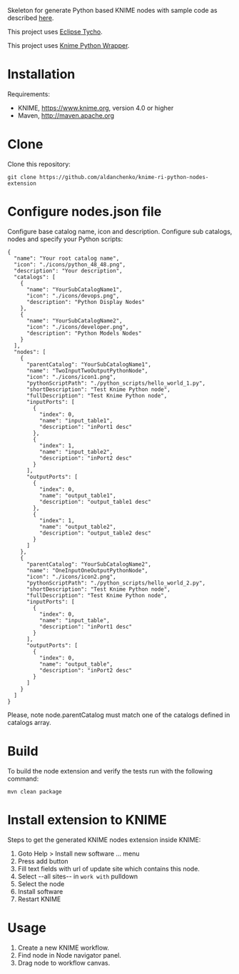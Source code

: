 Skeleton for generate Python based KNIME nodes with sample code as described [here](https://tech.knime.org/developer-guide).

This project uses [Eclipse Tycho](https://www.eclipse.org/tycho/).

This project uses [Knime Python Wrapper](https://github.com/3D-e-Chem/knime-python-wrapper).

# Installation

Requirements:

* KNIME, https://www.knime.org, version 4.0 or higher
* Maven, http://maven.apache.org

# Clone

Clone this repository:
```
git clone https://github.com/aldanchenko/knime-ri-python-nodes-extension
```

# Configure nodes.json file

Configure base catalog name, icon and description. Configure sub catalogs, nodes and specify your Python scripts:
```
{
  "name": "Your root catalog name",
  "icon": "./icons/python_48_48.png",
  "description": "Your description",
  "catalogs": [
    {
      "name": "YourSubCatalogName1",
      "icon": "./icons/devops.png",
      "description": "Python Display Nodes"
    },
    {
      "name": "YourSubCatalogName2",
      "icon": "./icons/developer.png",
      "description": "Python Models Nodes"
    }
  ],
  "nodes": [
    {
      "parentCatalog": "YourSubCatalogName1",
      "name": "TwoInputTwoOutputPythonNode",
      "icon": "./icons/icon1.png",
      "pythonScriptPath": "./python_scripts/hello_world_1.py",
      "shortDescription": "Test Knime Python node",
      "fullDescription": "Test Knime Python node",
      "inputPorts": [
        {
          "index": 0,
          "name": "input_table1",
          "description": "inPort1 desc"
        },
        {
          "index": 1,
          "name": "input_table2",
          "description": "inPort2 desc"
        }
      ],
      "outputPorts": [
        {
          "index": 0,
          "name": "output_table1",
          "description": "output_table1 desc"
        },
        {
          "index": 1,
          "name": "output_table2",
          "description": "output_table2 desc"
        }
      ]
    },
    {
      "parentCatalog": "YourSubCatalogName2",
      "name": "OneInputOneOutputPythonNode",
      "icon": "./icons/icon2.png",
      "pythonScriptPath": "./python_scripts/hello_world_2.py",
      "shortDescription": "Test Knime Python node",
      "fullDescription": "Test Knime Python node",
      "inputPorts": [
        {
          "index": 0,
          "name": "input_table",
          "description": "inPort1 desc"
        }
      ],
      "outputPorts": [
        {
          "index": 0,
          "name": "output_table",
          "description": "inPort2 desc"
        }
      ]
    }
  ]
}
```

Please, note node.parentCatalog must match one of the catalogs defined in catalogs array.

# Build

To build the node extension and verify the tests run with the following command:
```
mvn clean package
```

# Install extension to KNIME

Steps to get the generated KNIME nodes extension inside KNIME:


1. Goto Help > Install new software ... menu
2. Press add button
3. Fill text fields with url of update site which contains this node.
4. Select --all sites-- in `work with` pulldown
5. Select the node
6. Install software
7. Restart KNIME

# Usage

1. Create a new KNIME workflow.
2. Find node in Node navigator panel.
3. Drag node to workflow canvas.